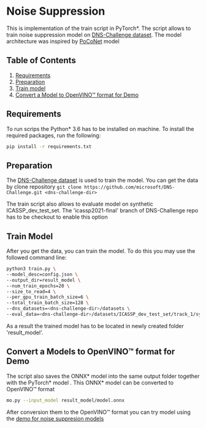 # Noise Suppression

This is implementation of the train script in PyTorch\*.
The script allows to train noise suppression model on [DNS-Challenge dataset](https://github.com/microsoft/DNS-Challenge).
The model architecture was inspired by [PoCoNet](https://arxiv.org/abs/2008.04470) model


## Table of Contents

1. [Requirements](#requirements)
2. [Preparation](#preparation)
3. [Train model](#train-model)
4. [Convert a Model to OpenVINO™ format for Demo](#convert-a-models-to-openvino-format-for-demo)


## Requirements

To run scrips the Python\* 3.6 has to be installed on machine.
To install the required packages, run the following:

```bash
pip install -r requirements.txt
```

## Preparation

The [DNS-Challenge dataset](https://github.com/microsoft/DNS-Challenge) is used to train the model.
You can get the data by clone repository
```git clone https://github.com/microsoft/DNS-Challenge.git <dns-challenge-dir>```

The train script also allows to evaluate model on synthetic ICASSP_dev_test_set. The 'icassp2021-final' branch of DNS-Challenge repo has to be checkout to enable this option


## Train Model

After you get the data, you can train the model.
To do this you may use the followed command line:

```bash
python3 train.py \
--model_desc=config.json \
--output_dir=result_model \
--num_train_epochs=20 \
--size_to_read=4 \
--per_gpu_train_batch_size=6 \
--total_train_batch_size=128 \
--dns_datasets=<dns-challenge-dir>/datasets \
--eval_data=<dns-challenge-dir>/datasets/ICASSP_dev_test_set/track_1/synthetic
```

As a result the trained model has to be located in newly created folder 'result_model'.

## Convert a Models to OpenVINO™ format for Demo

The script also saves the ONNX\* model into the same output folder together with the PyTorch\* model . This ONNX\* model can be converted to OpenVINO™ format

```bash
mo.py --input_model result_model/model.onnx
```

After conversion them to the OpenVINO™ format you can try model using
the [demo for noise suppresion models](https://github.com/openvinotoolkit/open_model_zoo/tree/develop/demos/noise_suppression_demo/python)
